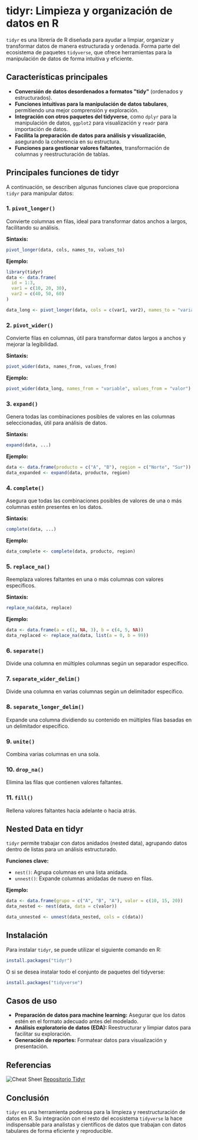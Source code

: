 # tidyr: Limpieza y organización de datos en R

`tidyr` es una librería de R diseñada para ayudar a limpiar, organizar y transformar datos de manera estructurada y ordenada. Forma parte del ecosistema de paquetes `tidyverse`, que ofrece herramientas para la manipulación de datos de forma intuitiva y eficiente.

## Características principales

- **Conversión de datos desordenados a formatos "tidy"** (ordenados y estructurados).
- **Funciones intuitivas para la manipulación de datos tabulares**, permitiendo una mejor comprensión y exploración.
- **Integración con otros paquetes del tidyverse**, como `dplyr` para la manipulación de datos, `ggplot2` para visualización y `readr` para importación de datos.
- **Facilita la preparación de datos para análisis y visualización**, asegurando la coherencia en su estructura.
- **Funciones para gestionar valores faltantes**, transformación de columnas y reestructuración de tablas.

## Principales funciones de tidyr

A continuación, se describen algunas funciones clave que proporciona `tidyr` para manipular datos:

### 1. `pivot_longer()`
Convierte columnas en filas, ideal para transformar datos anchos a largos, facilitando su análisis.

**Sintaxis:**
```r
pivot_longer(data, cols, names_to, values_to)
```

**Ejemplo:**
```r
library(tidyr)
data <- data.frame(
  id = 1:3,
  var1 = c(10, 20, 30),
  var2 = c(40, 50, 60)
)

data_long <- pivot_longer(data, cols = c(var1, var2), names_to = "variable", values_to = "valor")
```

### 2. `pivot_wider()`
Convierte filas en columnas, útil para transformar datos largos a anchos y mejorar la legibilidad.

**Sintaxis:**
```r
pivot_wider(data, names_from, values_from)
```

**Ejemplo:**
```r
pivot_wider(data_long, names_from = "variable", values_from = "valor")
```

### 3. `expand()`
Genera todas las combinaciones posibles de valores en las columnas seleccionadas, útil para análisis de datos.

**Sintaxis:**
```r
expand(data, ...)
```

**Ejemplo:**
```r
data <- data.frame(producto = c("A", "B"), region = c("Norte", "Sur"))
data_expanded <- expand(data, producto, region)
```

### 4. `complete()`
Asegura que todas las combinaciones posibles de valores de una o más columnas estén presentes en los datos.

**Sintaxis:**
```r
complete(data, ...)
```

**Ejemplo:**
```r
data_complete <- complete(data, producto, region)
```

### 5. `replace_na()`
Reemplaza valores faltantes en una o más columnas con valores específicos.

**Sintaxis:**
```r
replace_na(data, replace)
```

**Ejemplo:**
```r
data <- data.frame(a = c(1, NA, 3), b = c(4, 5, NA))
data_replaced <- replace_na(data, list(a = 0, b = 99))
```

### 6. `separate()`
Divide una columna en múltiples columnas según un separador específico.

### 7. `separate_wider_delim()`
Divide una columna en varias columnas según un delimitador específico.

### 8. `separate_longer_delim()`
Expande una columna dividiendo su contenido en múltiples filas basadas en un delimitador específico.

### 9. `unite()`
Combina varias columnas en una sola.

### 10. `drop_na()`
Elimina las filas que contienen valores faltantes.

### 11. `fill()`
Rellena valores faltantes hacia adelante o hacia atrás.

## Nested Data en tidyr

`tidyr` permite trabajar con datos anidados (nested data), agrupando datos dentro de listas para un análisis estructurado.

**Funciones clave:**
- `nest()`: Agrupa columnas en una lista anidada.
- `unnest()`: Expande columnas anidadas de nuevo en filas.

**Ejemplo:**
```r
data <- data.frame(grupo = c("A", "B", "A"), valor = c(10, 15, 20))
data_nested <- nest(data, data = c(valor))

data_unnested <- unnest(data_nested, cols = c(data))
```

## Instalación

Para instalar `tidyr`, se puede utilizar el siguiente comando en R:

```r
install.packages("tidyr")
```

O si se desea instalar todo el conjunto de paquetes del tidyverse:

```r
install.packages("tidyverse")
```

## Casos de uso

- **Preparación de datos para machine learning:** Asegurar que los datos estén en el formato adecuado antes del modelado.
- **Análisis exploratorio de datos (EDA):** Reestructurar y limpiar datos para facilitar su exploración.
- **Generación de reportes:** Formatear datos para visualización y presentación.

## Referencias
![Cheat Sheet](https://raw.githubusercontent.com/pgarmenteros/UNIR-grupo11/Adrian/Librer%C3%ADas/Tidyr/tidyr_diagrama.png)
[Repositorio Tidyr](https://github.com/tidyverse/tidyr)

## Conclusión

`tidyr` es una herramienta poderosa para la limpieza y reestructuración de datos en R. Su integración con el resto del ecosistema `tidyverse` la hace indispensable para analistas y científicos de datos que trabajan con datos tabulares de forma eficiente y reproducible.


